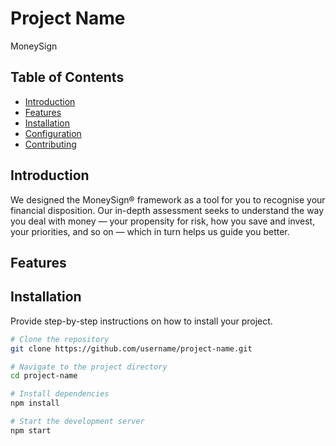 # Project Name

MoneySign

## Table of Contents

- [Introduction](#introduction)
- [Features](#features)
- [Installation](#installation)
- [Configuration](#configuration)
- [Contributing](#contributing)

## Introduction

We designed the MoneySign® framework as a tool for you to recognise your financial disposition. Our in-depth assessment seeks to understand the way you deal with money — your propensity for risk, how you save and invest, your priorities, and so on — which in turn helps us guide you better.

## Features


## Installation

Provide step-by-step instructions on how to install your project.

```bash
# Clone the repository
git clone https://github.com/username/project-name.git

# Navigate to the project directory
cd project-name

# Install dependencies
npm install

# Start the development server
npm start

